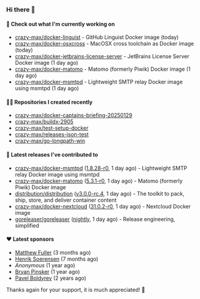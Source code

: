 ### Hi there 👋

#### 👷 Check out what I'm currently working on

- [crazy-max/docker-linguist](https://github.com/crazy-max/docker-linguist) - GitHub Linguist Docker image (today)
- [crazy-max/docker-osxcross](https://github.com/crazy-max/docker-osxcross) - MacOSX cross toolchain as Docker image (today)
- [crazy-max/docker-jetbrains-license-server](https://github.com/crazy-max/docker-jetbrains-license-server) - JetBrains License Server Docker image (1 day ago)
- [crazy-max/docker-matomo](https://github.com/crazy-max/docker-matomo) - Matomo (formerly Piwik) Docker image (1 day ago)
- [crazy-max/docker-msmtpd](https://github.com/crazy-max/docker-msmtpd) - Lightweight SMTP relay Docker image using msmtpd (1 day ago)

#### 👨‍💻 Repositories I created recently

- [crazy-max/docker-captains-briefing-20250129](https://github.com/crazy-max/docker-captains-briefing-20250129)
- [crazy-max/buildx-2905](https://github.com/crazy-max/buildx-2905)
- [crazy-max/test-setup-docker](https://github.com/crazy-max/test-setup-docker)
- [crazy-max/releases-json-test](https://github.com/crazy-max/releases-json-test)
- [crazy-max/go-longpath-win](https://github.com/crazy-max/go-longpath-win)

#### 🚀 Latest releases I've contributed to

- [crazy-max/docker-msmtpd](https://github.com/crazy-max/docker-msmtpd) ([1.8.28-r0](https://github.com/crazy-max/docker-msmtpd/releases/tag/1.8.28-r0), 1 day ago) - Lightweight SMTP relay Docker image using msmtpd
- [crazy-max/docker-matomo](https://github.com/crazy-max/docker-matomo) ([5.3.1-r0](https://github.com/crazy-max/docker-matomo/releases/tag/5.3.1-r0), 1 day ago) - Matomo (formerly Piwik) Docker image
- [distribution/distribution](https://github.com/distribution/distribution) ([v3.0.0-rc.4](https://github.com/distribution/distribution/releases/tag/v3.0.0-rc.4), 1 day ago) - The toolkit to pack, ship, store, and deliver container content
- [crazy-max/docker-nextcloud](https://github.com/crazy-max/docker-nextcloud) ([31.0.2-r0](https://github.com/crazy-max/docker-nextcloud/releases/tag/31.0.2-r0), 1 day ago) - Nextcloud Docker image
- [goreleaser/goreleaser](https://github.com/goreleaser/goreleaser) ([nightly](https://github.com/goreleaser/goreleaser/releases/tag/nightly), 1 day ago) - Release engineering, simplified

#### ❤️ Latest sponsors
- [Matthew Fuller](https://github.com/mathematics333) (3 months ago)
- [Henrik Soerensen](https://github.com/hsoerensen) (7 months ago)
- _Anonymous_ (1 year ago)
- [Bryan Pinsker](https://github.com/BryanPinsker) (1 year ago)
- [Pavel Boldyrev](https://github.com/bpg) (2 years ago)

Thanks again for your support, it is much appreciated! 🙏
